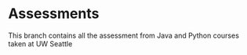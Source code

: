 # Assessments
 This branch contains all the assessment from Java and Python courses taken at UW Seattle
